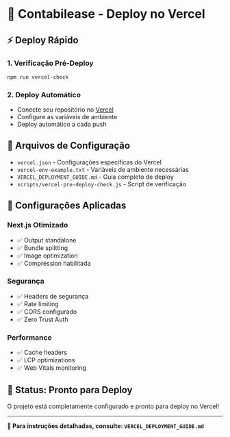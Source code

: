 # 🚀 Contabilease - Deploy no Vercel

## ⚡ Deploy Rápido

### 1. Verificação Pré-Deploy
```bash
npm run vercel-check
```

### 2. Deploy Automático
- Conecte seu repositório no [Vercel](https://vercel.com)
- Configure as variáveis de ambiente
- Deploy automático a cada push

## 📁 Arquivos de Configuração

- `vercel.json` - Configurações específicas do Vercel
- `vercel-env-example.txt` - Variáveis de ambiente necessárias
- `VERCEL_DEPLOYMENT_GUIDE.md` - Guia completo de deploy
- `scripts/vercel-pre-deploy-check.js` - Script de verificação

## 🔧 Configurações Aplicadas

### Next.js Otimizado
- ✅ Output standalone
- ✅ Bundle splitting
- ✅ Image optimization
- ✅ Compression habilitada

### Segurança
- ✅ Headers de segurança
- ✅ Rate limiting
- ✅ CORS configurado
- ✅ Zero Trust Auth

### Performance
- ✅ Cache headers
- ✅ LCP optimizations
- ✅ Web Vitals monitoring

## 🎯 Status: Pronto para Deploy

O projeto está completamente configurado e pronto para deploy no Vercel!

---

**📖 Para instruções detalhadas, consulte: `VERCEL_DEPLOYMENT_GUIDE.md`**
